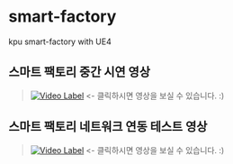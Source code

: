 # smart-factory
kpu smart-factory with UE4

스마트 팩토리 중간 시연 영상
---------
>[![Video Label](http://img.youtube.com/vi/igfA6rvQs8c/0.jpg)](https://youtu.be/igfA6rvQs8c?t=0s) <- 클릭하시면 영상을 보실 수 있습니다. :)


스마트 팩토리 네트워크 연동 테스트 영상
---------
>[![Video Label](http://img.youtube.com/vi/J9xdx8CbJNo/0.jpg)](https://youtu.be/J9xdx8CbJNo?t=0s) <- 클릭하시면 영상을 보실 수 있습니다. :)
